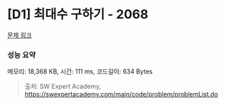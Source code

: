 # [D1] 최대수 구하기 - 2068 

[문제 링크](https://swexpertacademy.com/main/code/problem/problemDetail.do?contestProbId=AV5QQhbqA4QDFAUq) 

### 성능 요약

메모리: 18,368 KB, 시간: 111 ms, 코드길이: 634 Bytes



> 출처: SW Expert Academy, https://swexpertacademy.com/main/code/problem/problemList.do